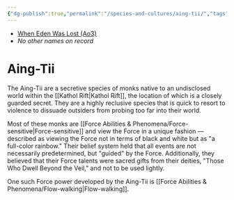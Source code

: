 ```yaml
---
{"dg-publish":true,"permalink":"/species-and-cultures/aing-tii/","tags":["species"]}
---
```


- [When Eden Was Lost (Ao3)](https://archiveofourown.org/works/19334440/chapters/45992584)
- *No other names on record*
# Aing-Tii
The Aing-Tii are a secretive species of monks native to an undisclosed world within the [[Kathol Rift\|Kathol Rift]], the location of which is a closely guarded secret. They are a highly reclusive species that is quick to resort to violence to dissuade outsiders from probing too far into their world. 

Most of these monks are [[Force Abilities & Phenomena/Force-sensitive\|Force-sensitive]] and view the Force in a unique fashion — described as viewing the Force not in terms of black and white but as "a full-color rainbow." Their belief system held that all events are not necessarily predetermined, but "guided" by the Force. Additionally, they believed that their Force talents were sacred gifts from their deities, "Those Who Dwell Beyond the Veil," and not to be used lightly. 

One such Force power developed by the Aing-Tii is [[Force Abilities & Phenomena/Flow-walking\|Flow-walking]]. 